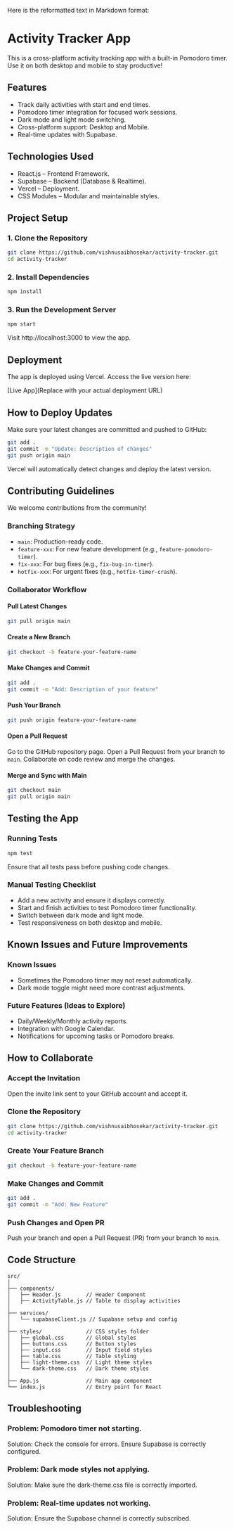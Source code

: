 Here is the reformatted text in Markdown format:

# **Activity Tracker App**

This is a cross-platform activity tracking app with a built-in Pomodoro timer. Use it on both desktop and mobile to stay productive!

## **Features**

- Track daily activities with start and end times.
- Pomodoro timer integration for focused work sessions.
- Dark mode and light mode switching.
- Cross-platform support: Desktop and Mobile.
- Real-time updates with Supabase.

## **Technologies Used**

- React.js – Frontend Framework.
- Supabase – Backend (Database & Realtime).
- Vercel – Deployment.
- CSS Modules – Modular and maintainable styles.

## **Project Setup**

### 1. Clone the Repository

```bash
git clone https://github.com/vishnusaibhosekar/activity-tracker.git
cd activity-tracker
```

### 2. Install Dependencies

```bash
npm install
```

### 3. Run the Development Server

```bash
npm start
```

Visit http://localhost:3000 to view the app.

## **Deployment**

The app is deployed using Vercel. Access the live version here:

[Live App](Replace with your actual deployment URL)

## **How to Deploy Updates**

Make sure your latest changes are committed and pushed to GitHub:

```bash
git add .
git commit -m "Update: Description of changes"
git push origin main
```

Vercel will automatically detect changes and deploy the latest version.

## **Contributing Guidelines**

We welcome contributions from the community!

### Branching Strategy

- `main`: Production-ready code.
- `feature-xxx`: For new feature development (e.g., `feature-pomodoro-timer`).
- `fix-xxx`: For bug fixes (e.g., `fix-bug-in-timer`).
- `hotfix-xxx`: For urgent fixes (e.g., `hotfix-timer-crash`).

### Collaborator Workflow

#### Pull Latest Changes

```bash
git pull origin main
```

#### Create a New Branch

```bash
git checkout -b feature-your-feature-name
```

#### Make Changes and Commit

```bash
git add .
git commit -m "Add: Description of your feature"
```

#### Push Your Branch

```bash
git push origin feature-your-feature-name
```

#### Open a Pull Request

Go to the GitHub repository page. Open a Pull Request from your branch to `main`. Collaborate on code review and merge the changes.

#### Merge and Sync with Main

```bash
git checkout main
git pull origin main
```

## **Testing the App**

### Running Tests

```bash
npm test
```

Ensure that all tests pass before pushing code changes.

### Manual Testing Checklist

- Add a new activity and ensure it displays correctly.
- Start and finish activities to test Pomodoro timer functionality.
- Switch between dark mode and light mode.
- Test responsiveness on both desktop and mobile.

## **Known Issues and Future Improvements**

### Known Issues

- Sometimes the Pomodoro timer may not reset automatically.
- Dark mode toggle might need more contrast adjustments.

### Future Features (Ideas to Explore)

- Daily/Weekly/Monthly activity reports.
- Integration with Google Calendar.
- Notifications for upcoming tasks or Pomodoro breaks.

## **How to Collaborate**

### Accept the Invitation

Open the invite link sent to your GitHub account and accept it.

### Clone the Repository

```bash
git clone https://github.com/vishnusaibhosekar/activity-tracker.git
cd activity-tracker
```

### Create Your Feature Branch

```bash
git checkout -b feature-your-feature-name
```

### Make Changes and Commit

```bash
git add .
git commit -m "Add: New Feature"
```

### Push Changes and Open PR

Push your branch and open a Pull Request (PR) from your branch to `main`.

## **Code Structure**

```less
src/
│
├── components/
│   ├── Header.js        // Header Component
│   ├── ActivityTable.js // Table to display activities
│
├── services/
│   └── supabaseClient.js // Supabase setup and config
│
├── styles/              // CSS styles folder
│   ├── global.css       // Global styles
│   ├── buttons.css      // Button styles
│   ├── input.css        // Input field styles
│   ├── table.css        // Table styling
│   ├── light-theme.css  // Light theme styles
│   └── dark-theme.css   // Dark theme styles
│
├── App.js               // Main app component
└── index.js             // Entry point for React
```

## **Troubleshooting**

### Problem: Pomodoro timer not starting.

Solution: Check the console for errors. Ensure Supabase is correctly configured.

### Problem: Dark mode styles not applying.

Solution: Make sure the dark-theme.css file is correctly imported.

### Problem: Real-time updates not working.

Solution: Ensure the Supabase channel is correctly subscribed.
